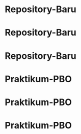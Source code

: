 # Repository-Baru
# Repository-Baru
# Repository-Baru
# Praktikum-PBO
# Praktikum-PBO
# Praktikum-PBO
